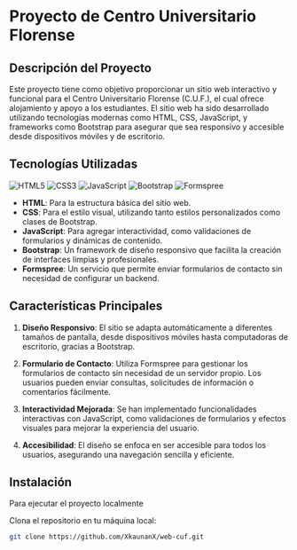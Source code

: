 # Proyecto de Centro Universitario Florense

## Descripción del Proyecto

Este proyecto tiene como objetivo proporcionar un sitio web interactivo y funcional para el Centro Universitario Florense (C.U.F.), el cual ofrece alojamiento y apoyo a los estudiantes. El sitio web ha sido desarrollado utilizando tecnologías modernas como HTML, CSS, JavaScript, y frameworks como Bootstrap para asegurar que sea responsivo y accesible desde dispositivos móviles y de escritorio.

## Tecnologías Utilizadas

![HTML5](https://img.shields.io/badge/HTML5-orange?logo=html5&logoColor=white)
![CSS3](https://img.shields.io/badge/CSS3-blue?logo=css3&logoColor=white)
![JavaScript](https://img.shields.io/badge/JavaScript-yellow?logo=javascript&logoColor=white)
![Bootstrap](https://img.shields.io/badge/Bootstrap-purple?logo=bootstrap&logoColor=white)
![Formspree](https://img.shields.io/badge/Formspree-lightgrey?logo=formspree&logoColor=black)

- **HTML**: Para la estructura básica del sitio web.
- **CSS**: Para el estilo visual, utilizando tanto estilos personalizados como clases de Bootstrap.
- **JavaScript**: Para agregar interactividad, como validaciones de formularios y dinámicas de contenido.
- **Bootstrap**: Un framework de diseño responsivo que facilita la creación de interfaces limpias y profesionales.
- **Formspree**: Un servicio que permite enviar formularios de contacto sin necesidad de configurar un backend.

## Características Principales

1. **Diseño Responsivo**: El sitio se adapta automáticamente a diferentes tamaños de pantalla, desde dispositivos móviles hasta computadoras de escritorio, gracias a Bootstrap.
   
2. **Formulario de Contacto**: Utiliza Formspree para gestionar los formularios de contacto sin necesidad de un servidor propio. Los usuarios pueden enviar consultas, solicitudes de información o comentarios fácilmente.

3. **Interactividad Mejorada**: Se han implementado funcionalidades interactivas con JavaScript, como validaciones de formularios y efectos visuales para mejorar la experiencia del usuario.

4. **Accesibilidad**: El diseño se enfoca en ser accesible para todos los usuarios, asegurando una navegación sencilla y eficiente.

## Instalación

Para ejecutar el proyecto localmente

Clona el repositorio en tu máquina local:
```bash
git clone https://github.com/XkaunanX/web-cuf.git
```
